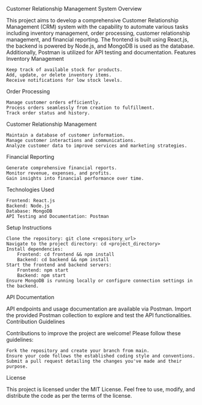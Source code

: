 Customer Relationship Management System
Overview

This project aims to develop a comprehensive Customer Relationship Management (CRM) system with the capability to automate various tasks including inventory management, order processing, customer relationship management, and financial reporting. The frontend is built using React.js, the backend is powered by Node.js, and MongoDB is used as the database. Additionally, Postman is utilized for API testing and documentation.
Features
Inventory Management

    Keep track of available stock for products.
    Add, update, or delete inventory items.
    Receive notifications for low stock levels.

Order Processing

    Manage customer orders efficiently.
    Process orders seamlessly from creation to fulfillment.
    Track order status and history.

Customer Relationship Management

    Maintain a database of customer information.
    Manage customer interactions and communications.
    Analyze customer data to improve services and marketing strategies.

Financial Reporting

    Generate comprehensive financial reports.
    Monitor revenue, expenses, and profits.
    Gain insights into financial performance over time.

Technologies Used

    Frontend: React.js
    Backend: Node.js
    Database: MongoDB
    API Testing and Documentation: Postman

Setup Instructions

    Clone the repository: git clone <repository_url>
    Navigate to the project directory: cd <project_directory>
    Install dependencies:
        Frontend: cd frontend && npm install
        Backend: cd backend && npm install
    Start the frontend and backend servers:
        Frontend: npm start
        Backend: npm start
    Ensure MongoDB is running locally or configure connection settings in the backend.

API Documentation

API endpoints and usage documentation are available via Postman. Import the provided Postman collection to explore and test the API functionalities.
Contribution Guidelines

Contributions to improve the project are welcome! Please follow these guidelines:

    Fork the repository and create your branch from main.
    Ensure your code follows the established coding style and conventions.
    Submit a pull request detailing the changes you've made and their purpose.

License

This project is licensed under the MIT License. Feel free to use, modify, and distribute the code as per the terms of the license.
